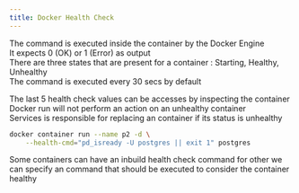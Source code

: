```yaml
---
title: Docker Health Check
---
```


The command is executed inside the container by the Docker Engine  
It expects 0 (OK) or 1 (Error) as output  
There are three states that are present for a container : Starting, Healthy, Unhealthy  
The command is executed every 30 secs by default

The last 5 health check values can be accesses by inspecting the container  
Docker run will not perform an action on an unhealthy container  
Services is responsible for replacing an container if its status is unhealthy

````bash
docker container run --name p2 -d \
	--health-cmd="pd_isready -U postgres || exit 1" postgres
````

Some containers can have an inbuild health check command for other we can specify an command that should be executed to consider the container healthy